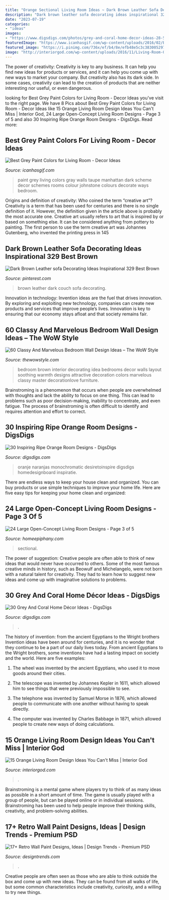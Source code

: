 ```yaml
---
title: "Orange Sectional Living Room Ideas ~ Dark Brown Leather Sofa Decorating Ideas Inspirational 329 Best Brown"
description: "Dark brown leather sofa decorating ideas inspirational 329 best brown"
date: "2023-07-19"
categories:
- "ideas"
images:
- "https://www.digsdigs.com/photos/grey-and-coral-home-decor-ideas-28-554x681.jpg"
featuredImage: "https://www.icanhasgif.com/wp-content/uploads/2016/02/Best-Grey-Paint-Colors-for-Living-Room.jpg"
featured_image: "https://i.pinimg.com/736x/ef/b4/8e/efb48e5c3c3830052974b032aadae422.jpg"
image: "http://interiorgod.com/wp-content/uploads/2016/11/Living-Room-Orange-Design.jpg"
---
```



The power of creativity:
Creativity is key to any business. It can help you find new ideas for products or services, and it can help you come up with new ways to market your company. But creativity also has its dark side. In some cases, creativity can lead to the creation of products that are neither interesting nor useful, or even dangerous.

	

		
looking for Best Grey Paint Colors for Living Room - Decor Ideas you've visit to the right page. We have 8 Pics about Best Grey Paint Colors for Living Room - Decor Ideas like 15 Orange Living Room Design Ideas You Can&#039;t Miss | Interior God, 24 Large Open-Concept Living Room Designs - Page 3 of 5 and also 30 Inspiring Ripe Orange Room Designs - DigsDigs. Read more:
		
    
## Best Grey Paint Colors For Living Room - Decor Ideas

<img loading=lazy src="https://www.icanhasgif.com/wp-content/uploads/2016/02/Best-Grey-Paint-Colors-for-Living-Room.jpg" onerror="this.onerror=null;this.src='https://tse4.mm.bing.net/th?id=OIP.lWyCTmqVP-OZCYxx_lTONgHaFj&amp;pid=15.1';" alt="Best Grey Paint Colors for Living Room - Decor Ideas">

_Source: icanhasgif.com_

>paint grey living colors gray walls taupe manhattan dark scheme decor schemes rooms colour johnstone colours decorate ways bedroom. 

	

Origins and definition of creativity: Who coined the term “creative art”?
Creativity is a term that has been used for centuries and there is no single definition of it. However, the definition given in the article above is probably the most accurate one. Creative art usually refers to art that is inspired by or based on something else. It can be considered anything from pottery to painting. The first person to use the term creative art was Johannes Gutenberg, who invented the printing press in 145
    
## Dark Brown Leather Sofa Decorating Ideas Inspirational 329 Best Brown

<img loading=lazy src="https://i.pinimg.com/736x/ef/b4/8e/efb48e5c3c3830052974b032aadae422.jpg" onerror="this.onerror=null;this.src='https://tse2.mm.bing.net/th?id=OIP.U4GCR2AZDg4F6lKBNXG_KQHaLH&amp;pid=15.1';" alt="Dark Brown Leather sofa Decorating Ideas Inspirational 329 Best Brown">

_Source: pinterest.com_

>brown leather dark couch sofa decorating. 

	

Innovation in technology:
Invention ideas are the fuel that drives innovation. By exploring and exploiting new technology, companies can create new products and services that improve people’s lives. Innovation is key to ensuring that our economy stays afloat and that society remains fair.

    
## 60 Classy And Marvelous Bedroom Wall Design Ideas – The WoW Style

<img loading=lazy src="http://thewowstyle.com/wp-content/uploads/2016/08/Brown-Bedroom-Wall-Decorating-Ideas.jpg" onerror="this.onerror=null;this.src='https://tse4.mm.bing.net/th?id=OIP.qwollvODsvp9cH86PDajAgHaJ4&amp;pid=15.1';" alt="60 Classy And Marvelous Bedroom Wall Design Ideas – The WoW Style">

_Source: thewowstyle.com_

>bedroom brown interior decorating idea bedrooms decor walls layout soothing warmth designs attractive decoration colors marvelous classy master decorationlove furniture. 

	

Brainstroming is a phenomenon that occurs when people are overwhelmed with thoughts and lack the ability to focus on one thing. This can lead to problems such as poor decision-making, inability to concentrate, and even fatigue. The process of brainstroming is often difficult to identify and requires attention and effort to correct.

    
## 30 Inspiring Ripe Orange Room Designs - DigsDigs

<img loading=lazy src="https://www.digsdigs.com/photos/bright-and-inspiring-orange-room-designs-24.jpg" onerror="this.onerror=null;this.src='https://tse1.mm.bing.net/th?id=OIP.JfHGzs5Ikq_qUfwoH1RrBQAAAA&amp;pid=15.1';" alt="30 Inspiring Ripe Orange Room Designs - DigsDigs">

_Source: digsdigs.com_

>oranje naranjas monochromatic desiretoinspire digsdigs homedesignboard inspiratie. 

	

There are endless ways to keep your house clean and organized. You can buy products or use simple techniques to improve your home life. Here are five easy tips for keeping your home clean and organized:

    
## 24 Large Open-Concept Living Room Designs - Page 3 Of 5

<img loading=lazy src="https://homeepiphany.com/wp-content/uploads/2015/11/24-Large-Open-Concept-Living-Room-Designs-14.jpg" onerror="this.onerror=null;this.src='https://tse3.mm.bing.net/th?id=OIP.pa_q-uuZGTdevVQVWZ6sCgHaFi&amp;pid=15.1';" alt="24 Large Open-Concept Living Room Designs - Page 3 of 5">

_Source: homeepiphany.com_

>sectional. 

	

The power of suggestion:
Creative people are often able to think of new ideas that would never have occurred to others. Some of the most famous creative minds in history, such as Beowulf and Michelangelo, were not born with a natural talent for creativity. They had to learn how to suggest new ideas and come up with imaginative solutions to problems.

    
## 30 Grey And Coral Home Décor Ideas - DigsDigs

<img loading=lazy src="https://www.digsdigs.com/photos/grey-and-coral-home-decor-ideas-28-554x681.jpg" onerror="this.onerror=null;this.src='https://tse1.mm.bing.net/th?id=OIP.K5KcgHF5U9md7EQE4Dk2XgHaJG&amp;pid=15.1';" alt="30 Grey And Coral Home Décor Ideas - DigsDigs">

_Source: digsdigs.com_

>. 

	

The history of invention: from the ancient Egyptians to the Wright brothers
Invention ideas have been around for centuries, and it is no wonder that they continue to be a part of our daily lives today. From ancient Egyptians to the Wright brothers, some inventions have had a lasting impact on society and the world. Here are five examples:
1) The wheel was invented by the ancient Egyptians, who used it to move goods around their cities.

2) The telescope was invented by Johannes Kepler in 1611, which allowed him to see things that were previously impossible to see.

3) The telephone was invented by Samuel Morse in 1876, which allowed people to communicate with one another without having to speak directly.

4) The computer was invented by Charles Babbage in 1871, which allowed people to create new ways of doing calculations.

    
## 15 Orange Living Room Design Ideas You Can&#039;t Miss | Interior God

<img loading=lazy src="http://interiorgod.com/wp-content/uploads/2016/11/Living-Room-Orange-Design.jpg" onerror="this.onerror=null;this.src='https://tse4.mm.bing.net/th?id=OIP.XJ_hV_p_0kPC2BkTICkNTgHaLH&amp;pid=15.1';" alt="15 Orange Living Room Design Ideas You Can&#039;t Miss | Interior God">

_Source: interiorgod.com_

>. 

	

Brainstroming is a mental game where players try to think of as many ideas as possible in a short amount of time. The game is usually played with a group of people, but can be played online or in individual sessions. Brainstroming has been used to help people improve their thinking skills, creativity, and problem-solving abilities.

    
## 17+ Retro Wall Paint Designs, Ideas | Design Trends - Premium PSD

<img loading=lazy src="https://images.designtrends.com/wp-content/uploads/2015/10/17151643/Small-Living-Room-Retro-Wall-Design1.jpg" onerror="this.onerror=null;this.src='https://tse4.mm.bing.net/th?id=OIP.aPGYsog8DTkb0hTaXYiJmAHaE2&amp;pid=15.1';" alt="17+ Retro Wall Paint Designs, Ideas | Design Trends - Premium PSD">

_Source: designtrends.com_

>. 

	

Creative people are often seen as those who are able to think outside the box and come up with new ideas. They can be found from all walks of life, but some common characteristics include creativity, curiosity, and a willing to try new things.


